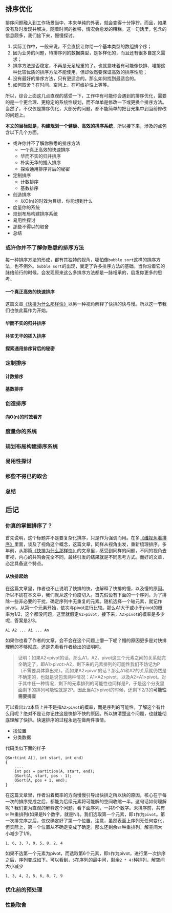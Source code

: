 ## 排序优化
排序问题融入到工作场景当中，本来单纯的外表，就会变得十分狰狞。而且，如果没有及时发现并解决，随着时间的推移，情况会愈发的糟糕。这一句话里，包含的信息颇多，我们接下来，慢慢探讨。

1. 实际工作中，一般来说，不会直接让你给一个基本类型的数组排个序；
2. 因为业务的问题，待排序列的数据类型，是多样化的，而且还有很多自定义需求；
3. 排序方法是否稳定，不再是无足轻重的了。也就意味着有可能像快排、堆排这种比较优质的排序方法不能使用，但却依然要保证高效的排序性能；
4. 没有最好的排序方法，只有更适合的。那么如何找到最适合的。
5. 如何取舍？在时间、空间上，在可维护性上等等。

所以，综合上面这几点直观的感受一下，工作中有可能你会遇到的排序优化，需要的是一个更合理、更稳定的系统性规划，而不单单是修改一下或更换个排序方法。当然了，不仅仅是排序优化，大部分的问题，都不能简单的把目光集中到当前修改的问题上。

**本文的目标就是，构建规划一个健康、高效的排序系统**，所以接下来，涉及的点包含以下几个方面。
  * 或许你并不了解你熟悉的排序方法
    * 一个真正高效的快速排序
    * 华而不实的归并排序
    * 朴实无华的插入排序
    * 探索通用排序背后的秘密
  * 定制排序
    * 计数排序
    * 基数排序
  * 创造排序
    * 以O(n)的时效为目标，你能想到什么
  * 度量你的系统
  * 规划布局构建排序系统
  * 易用性探讨
  * 那些不得以的取舍
  * 总结

### 或许你并不了解你熟悉的排序方法
每一种排序方法的形成，都有其独特的视角，哪怕像`bubble sort`这样的排序方法，也不例外。`bubble sort`的出现，奠定了许多排序方法的基础。当你沿着它的脉络前行的时候，会发现原来这么多排序方法都是一脉相承的，启发你更多的思考。
#### 一个真正高效的快速排序
这篇文章[《快排为什么那样快》](http://mindhacks.cn/2008/06/13/why-is-quicksort-so-quick/)以另一种视角解释了快排的快与慢。所以这一节我们也依此篇作为开始。
#### 华而不实的归并排序
#### 朴实无华的插入排序
#### 探索通用排序背后的秘密
### 定制排序
#### 计数排序
#### 基数排序
### 创造排序
#### 向O(n)的时效看齐
### 度量你的系统
### 规划布局构建排序系统
### 易用性探讨
### 那些不得已的取舍
### 总结

## 后记

### 你真的掌握排序了？
首先说明，这个标题并不是要复杂化排序，只是作为强调而用。在多[《维视角看排序》](https://github.com/WalkingNL/C-CPP/blob/master/%E5%A4%9A%E7%BB%B4%E8%A7%86%E8%A7%92%E7%9C%8B%E6%8E%92%E5%BA%8F.md)里面，谈及了视角这个概念，这篇文章，同样从视角出发，重新梳理排序。多年前，从那篇[《快排为什么那样快》](http://mindhacks.cn/2008/06/13/why-is-quicksort-so-quick/)的文章里，感受到同样的问题，不同的视角去审视，内心的共鸣会完全不同，最终引发的结果就是不同思考方式。而好的文章，必定具备这个特点。

#### 从快排起始
在这篇文章里，作者也不止说明了快排的快，也解释了快排的慢，以及慢的原因。所以不妨在本文中，我们就从这个角度切入。首先假设有下面的一个序列，为了排除一些非必要的干扰，确定序列中无重复的元素。随机选择一个轴元素，就记作pivot。从第一个元素开始，依次与pivot进行比较。那么A1大于或小于pivot的概率为1/2，这个都没问题，这里就假定`A1>pivot`，接下来，`A2>pivot`的概率是多少呢，答案是2/3。

    A1 A2 ... Ai ... An
如果你也看了作者的文章，会不会在这个问题上懵一下呢？懵的原因更多是对快排理解的不够彻底。还是先看看作者给出的证明吧。
> 证明：如果A2<pivot的话，那么A1，A2，pivot这三个元素之间的关系就完全确定了，即A1>pivot>A2，剩下来的元素排列的可能性我们不妨记为P（不需要具体算出来）。而如果A2>pivot的话？那么A1和A2的关系就仍然是不确定的，也就是说包含两种情况：A1>A2>pivot，以及A2>A1>pivot。对于其中任一种情况，剩下的元素排列的可能性也同样是P，于是这个分支里面剩下的排列可能性就是2P。因此当A2>pivot的时候，还剩下2/3的**可能性需要排查**

可以看出`2/3`本质上并不是指`A2>pivot`的概率，而是序列的可能性。了解这个有什么用呢？绝对不是让你记住这是快排不快的原因。所以搞清楚这个问题，也就能彻底理解了快排。快速排序的过程永远在做两件事情。
  * 找位置
  * 分类数据

代码类似下面的样子
    
    QSort(int A[], int start, int end)
    {
        ....
        int pos = partition(A, start, end);
        QSort(A, start, pos - 1);
        QSort(A, pos + 1, end);
    }

在这篇文章里，作者沿着概率的方向慢慢引导出快排之所以快的原因，核心在于每一次的排序完成之后，都能为后续元素将可能解的空间收缩一半。这句话如何理解呢？我们更为直观的解释这个问题，看下面序列，一共9个数字。未排序前，共有`9!`种重排列(如果是N个数字，就是N!)。我们选取第一个元素，即`1`作为`pivot`。第一次排完序之后，仅仅确定好了第一个位置，注意，虽然表面上序列无任何变化，但实际上，第一个位置从不确定变成了确定。那么还剩余`8!`种重排列，解空间大小减少了1/9。

    1, 6, 3, 7, 9, 5, 8, 2, 4
如果不选第一个元素为pivot，而选取第6个元素，即`5`作为pivot，进行第一次排序之后，序列变成如下。可以看到，`5`在序列的最中间，剩余`2 * 4!`种排列，解空间大小减少

    1, 3, 4, 2, 5, 6, 8, 7, 9


### 优化前的预处理

### 性能取舍


